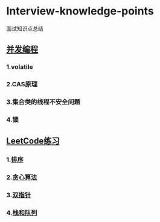 # Interview-knowledge-points
面试知识点总结
## [并发编程](https://github.com/Hi-world-DF/Interview-knowledge-points/blob/master/Concurrent/README.md)
### 1.volatile
### 2.CAS原理
### 3.集合类的线程不安全问题
### 4.锁
## [LeetCode练习](https://github.com/Hi-world-DF/Interview-knowledge-points/blob/master/LeetCode/README.md#leetcode%E5%88%B7%E9%A2%98)
### 1.[排序](https://github.com/Hi-world-DF/Interview-knowledge-points/blob/master/LeetCode/README.md#2%E6%8E%92%E5%BA%8F)
### 2.[贪心算法]()
### 3.[双指针]()
### 4.[栈和队列]()
